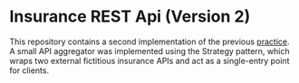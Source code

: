 # Insurance REST Api (Version 2)

This repository contains a second implementation of the previous [practice](https://github.com/Dedox-tech-jalasoft/api-practice). A small API aggregator was implemented using the Strategy pattern, which wraps two external fictitious insurance APIs and act as a single-entry point for clients.

